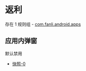# 返利

存在 1 规则组 - [com.fanli.android.apps](/src/apps/com.fanli.android.apps.ts)

## 应用内弹窗

默认禁用

- [快照-0](https://i.gkd.li/import/13245808)
